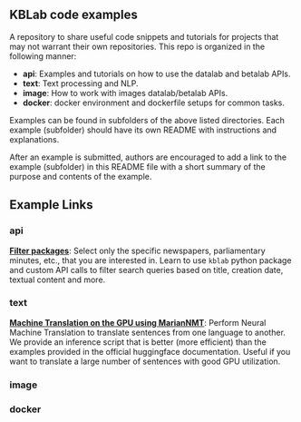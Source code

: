 ## KBLab code examples

A repository to share useful code snippets and tutorials for projects that may not warrant their own repositories. 
This repo is organized in the following manner:

- 	**api**: Examples and tutorials on how to use the datalab and betalab APIs.
-	**text**: Text processing and NLP. 
-	**image**: How to work with images datalab/betalab APIs.
-	**docker**: docker environment and dockerfile setups for common tasks. 

Examples can be found in subfolders of the above listed directories. Each example (subfolder) should have its own README with instructions and explanations.

After an example is submitted, authors are encouraged to add a link to the example (subfolder) in this README file with a short summary of the purpose and contents of the example. 

## Example Links

### api

[**Filter packages**](https://github.com/kb-labb/kblabb-examples/tree/master/api/filter_packages): Select only the specific newspapers, parliamentary minutes, etc., that you are interested in. Learn to use `kblab` python package and custom API calls to filter search queries based on title, creation date, textual content and more. 

### text

[**Machine Translation on the GPU using MarianNMT**](https://github.com/kb-labb/kblabb-examples/tree/master/text/machine_translation_gpu): Perform Neural Machine Translation to translate sentences from one language to another. We provide an inference script that is better (more efficient) than the examples provided in the official huggingface documentation. Useful if you want to translate a large number of sentences with good GPU utilization. 

### image



### docker 
